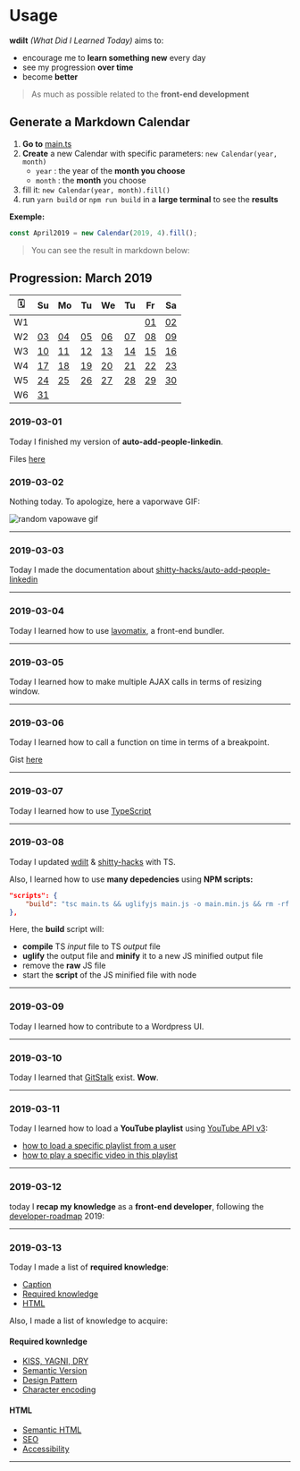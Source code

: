 # Usage

**wdilt** *(What Did I Learned Today)* aims to:

- encourage me to **learn something new** every day
- see my progression **over time**
- become **better**

> As much as possible related to the **front-end development**

## Generate a Markdown Calendar

1. **Go to** [main.ts](https://github.com/blyndusk/wdilt/blob/master/main.ts)
2. **Create** a new Calendar with specific parameters: `new Calendar(year, month)`
    - `year` : the year of the **month you choose**
    - `month` : the **month** you choose
3. fill it: `new Calendar(year, month).fill()`
4. run `yarn build` or `npm run build` in a **large terminal** to see the **results**

__Exemple:__

```JavaScript
const April2019 = new Calendar(2019, 4).fill();
```

> You can see the result in markdown below:

## Progression: March 2019

| 🗓 |        Su       |        Mo       |        Tu       |        We       |        Tu       |        Fr       |        Sa       |
| -- | --------------- | --------------- | --------------- | --------------- | --------------- | --------------- | --------------- |
| W1 |                 |                 |                 |                 |                 |[01](#2019-03-01)|[02](#2019-03-02)|
| W2 |[03](#2019-03-03)|[04](#2019-03-04)|[05](#2019-03-05)|[06](#2019-03-06)|[07](#2019-03-07)|[08](#2019-03-08)|[09](#2019-03-09)|
| W3 |[10](#2019-03-10)|[11](#2019-03-11)|[12](#2019-03-12)|[13](#2019-03-13)|[14](#2019-03-14)|[15](#2019-03-15)|[16](#2019-03-16)|
| W4 |[17](#2019-03-17)|[18](#2019-03-18)|[19](#2019-03-19)|[20](#2019-03-20)|[21](#2019-03-21)|[22](#2019-03-22)|[23](#2019-03-23)|
| W5 |[24](#2019-03-24)|[25](#2019-03-25)|[26](#2019-03-26)|[27](#2019-03-27)|[28](#2019-03-28)|[29](#2019-03-29)|[30](#2019-03-30)|
| W6 |[31](#2019-03-31)|                 |                 |                 |                 |                 |                 |

### 2019-03-01

Today I finished my version of **auto-add-people-linkedin**.

Files [here](https://github.com/blyndusk/shitty-hacks/tree/master/auto-add-people-linkedin)

### 2019-03-02

Nothing today. To apologize, here a vaporwave GIF:

![random vapowave gif](https://thumbs.gfycat.com/UnsungCarelessHoiho-max-1mb.gif)

----

### 2019-03-03

Today I made the documentation about [shitty-hacks/auto-add-people-linkedin](https://github.com/blyndusk/shitty-hacks/tree/master/auto-add-people-linkedin)

----

### 2019-03-04

Today I learned how to use [lavomatix](https://github.com/jcchrrr/lavomatix), a front-end bundler.

----

### 2019-03-05

Today I learned how to make multiple AJAX calls in terms of resizing window.

----

### 2019-03-06

Today I learned how to call a function on time in terms of a breakpoint.

Gist [here](https://gist.github.com/blyndusk/32b437d4f5d3f2154502709e4bf37885)

----

### 2019-03-07

Today I learned how to use [TypeScript](https://www.typescriptlang.org/)

----

### 2019-03-08

Today I updated [wdilt](https://github.com/blyndusk/wdilt) & [shitty-hacks](https://github.com/blyndusk/shitty-hacks) with TS.

Also, I learned how to use **many depedencies** using **NPM scripts:**

```JSON
"scripts": {
    "build": "tsc main.ts && uglifyjs main.js -o main.min.js && rm -rf main.js && node main.min.js"
},
```

Here, the **build** script will:

- **compile** TS *input* file to TS *output* file
- **uglify** the output file and **minify** it to a new JS minified output file
- remove the **raw** JS file
- start the **script** of the JS minified file with node

----

### 2019-03-09

Today I learned how to contribute to a Wordpress UI.

----

### 2019-03-10

Today I learned that [GitStalk](https://gitstalk.netlify.com/) exist. **Wow**.

----

### 2019-03-11

Today I learned how to load a **YouTube playlist** using [YouTube API v3](https://developers.google.com/youtube/v3/getting-started):

- [how to load a specific playlist from a user](https://developers.google.com/youtube/v3/docs/playlistItems)
- [how to play a specific video in this playlist](https://developers.google.com/youtube/iframe_api_reference#Queueing_Functions)

----

### 2019-03-12

today I **recap my knowledge** as a **front-end developer**, following the [developer-roadmap](https://github.com/kamranahmedse/developer-roadmap) 2019:


----

### 2019-03-13

Today I made a list of **required knowledge**:

- [Caption](/docs/KNOWLEDGE.md#caption)
- [Required knowledge](/docs/KNOWLEDGE.md#required-knowledge)
- [HTML](/docs/KNOWLEDGE.md#html)

Also, I made a list of knowledge to acquire:

#### Required kownledge

- [KISS, YAGNI, DRY](https://www.itexico.com/blog/software-development-kiss-yagni-dry-3-principles-to-simplify-your-life)
- [Semantic Version](https://semver.org/)
- [Design Pattern](https://sourcemaking.com/design_patterns)
- [Character encoding](https://www.w3.org/International/questions/qa-what-is-encoding)

#### HTML

- [Semantic HTML](https://www.lifewire.com/why-use-semantic-html-3468271)
- [SEO](https://www.link-assistant.com/news/html-tags-for-seo.html)
- [Accessibility](https://www.w3schools.com/html/html_accessibility.asp)

----